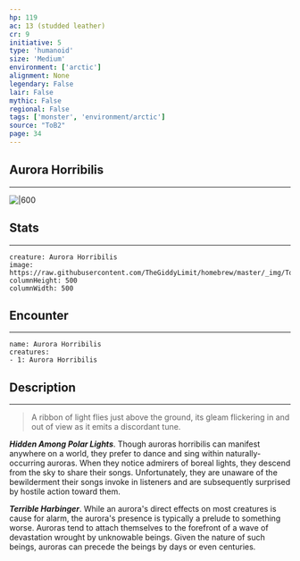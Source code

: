 ```yaml
---
hp: 119
ac: 13 (studded leather)
cr: 9
initiative: 5
type: 'humanoid'    
size: 'Medium'
environment: ['arctic']
alignment: None
legendary: False
lair: False
mythic: False
regional: False
tags: ['monster', 'environment/arctic']
source: "ToB2"
page: 34
---
```


## Aurora Horribilis
---

![|600](https://raw.githubusercontent.com/TheGiddyLimit/homebrew/master/_img/ToB2/creature/Aurora%20Horribilis.webp)

## Stats
---

```statblock
creature: Aurora Horribilis
image: https://raw.githubusercontent.com/TheGiddyLimit/homebrew/master/_img/ToB2/creature/token/Aurora%20Horribilis%20%28Token%29.png
columnHeight: 500
columnWidth: 500
```

## Encounter
---

```encounter-table
name: Aurora Horribilis
creatures:
- 1: Aurora Horribilis
```

## Description
---
>A ribbon of light flies just above the ground, its gleam flickering in and out of view as it emits a discordant tune.

**_Hidden Among Polar Lights_**. Though auroras horribilis can manifest anywhere on a world, they prefer to dance and sing within naturally-occurring auroras. When they notice admirers of boreal lights, they descend from the sky to share their songs. Unfortunately, they are unaware of the bewilderment their songs invoke in listeners and are subsequently surprised by hostile action toward them.

**_Terrible Harbinger_**. While an aurora's direct effects on most creatures is cause for alarm, the aurora's presence is typically a prelude to something worse. Auroras tend to attach themselves to the forefront of a wave of devastation wrought by unknowable beings. Given the nature of such beings, auroras can precede the beings by days or even centuries.






